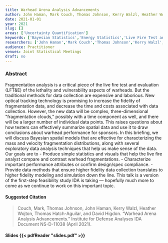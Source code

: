 ```yaml
---
title: Warhead Arena Analysis Advancements
author: John Haman, Mark Couch, Thomas Johnson, Kerry Walzl, Heather Wojton
date: 2021-01-01
year: 2021
slug: []
areas: ['Uncertainty Quantification']
keywords: ['Bayesian Statistics','Energy Statistics','Live Fire Test and Evaluation,Modeling and Simulation']
researchers: ['John Haman','Mark Couch','Thomas Johnson','Kerry Walzl','Heather Wojton']
audience: Practitioner
venues: Joint Statistical Meetings
draft: no
---
```




### Abstract
Fragmentation analysis is a critical piece of the live fire test and evaluation (LFT&E) of the lethality and vulnerability aspects of warheads. But the traditional methods for data collection are expensive and laborious. New optical tracking technology is promising to increase the fidelity of fragmentation data, and decrease the time and costs associated with data collection. However, the new data will be complex, three-dimensional "fragmentation clouds," possibly with a time component as well, and there will be a larger number of individual data points. This raises questions about how testers can effectively summarize spatial data and use it to draw conclusions about warhead performance for sponsors. In this briefing, we will discuss Bayesian spatial models that are effective for characterizing the mass and velocity fragmentation distributions, along with several exploratory data analysis techniques that help us make sense of the data. Our goals are to  - Produce simple statistics and visuals that help the live fire analyst compare and contrast warhead fragmentations. - Characterize important performance attributes or confirm design/spec compliance. - Provide data methods that ensure higher fidelity data collection translates to higher fidelity modeling and simulation down the line. This talk is a version of the first-step feasibility study IDA is taking — hopefully much more to come as we continue to work on this important topic.

#### Suggested Citation
> Couch, Mark, Thomas Johnson, John Haman, Kerry Walzl, Heather Wojton, Thomas Hatch-Aguilar, and David Higdon. “Warhead Arena Analysis Advancements.” Institute for Defense Analyses IDA Document NS-D-11038 (April 2021).

#### Slides {{< pdfReader "slides.pdf" >}}




